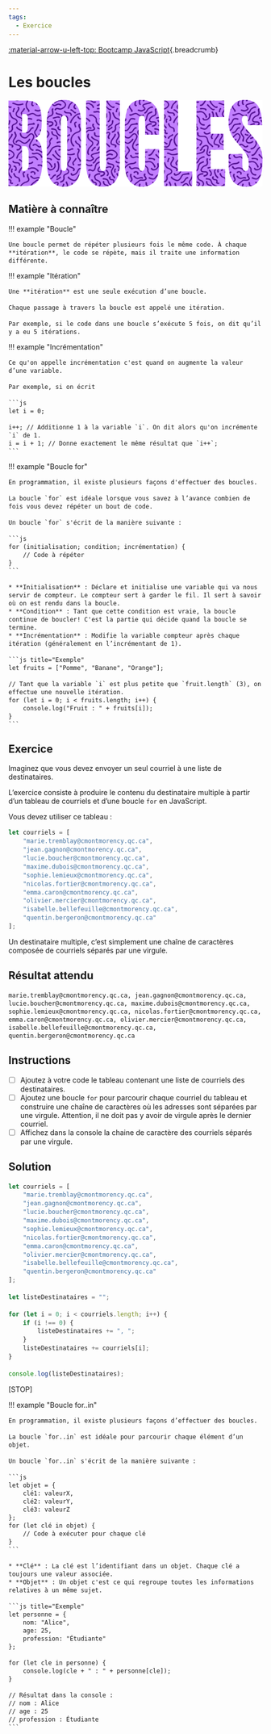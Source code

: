 ```yaml
---
tags:
  - Exercice
---
```


[:material-arrow-u-left-top: Bootcamp JavaScript](./js-bootcamp.md){.breadcrumb}

# Les boucles

![](../assets/images/boucles_banner.png)

## Matière à connaître

!!! example "Boucle"

    Une boucle permet de répéter plusieurs fois le même code. À chaque **itération**, le code se répète, mais il traite une information différente.

!!! example "Itération"

    Une **itération** est une seule exécution d’une boucle.

    Chaque passage à travers la boucle est appelé une itération.

    Par exemple, si le code dans une boucle s’exécute 5 fois, on dit qu’il y a eu 5 itérations.

!!! example "Incrémentation"

    Ce qu'on appelle incrémentation c'est quand on augmente la valeur d’une variable.

    Par exemple, si on écrit

    ```js
    let i = 0;

    i++; // Additionne 1 à la variable `i`. On dit alors qu'on incrémente `i` de 1.
    i = i + 1; // Donne exactement le même résultat que `i++`;
    ```

!!! example "Boucle for"

    En programmation, il existe plusieurs façons d'effectuer des boucles.

    La boucle `for` est idéale lorsque vous savez à l’avance combien de fois vous devez répéter un bout de code.

    Un boucle `for` s'écrit de la manière suivante :

    ```js
    for (initialisation; condition; incrémentation) {
        // Code à répéter
    }
    ```

    * **Initialisation** : Déclare et initialise une variable qui va nous servir de compteur. Le compteur sert à garder le fil. Il sert à savoir où on est rendu dans la boucle.
    * **Condition** : Tant que cette condition est vraie, la boucle continue de boucler! C'est la partie qui décide quand la boucle se termine.
    * **Incrémentation** : Modifie la variable compteur après chaque itération (généralement en l’incrémentant de 1).

    ```js title="Exemple"
    let fruits = ["Pomme", "Banane", "Orange"];

    // Tant que la variable `i` est plus petite que `fruit.length` (3), on effectue une nouvelle itération.
    for (let i = 0; i < fruits.length; i++) {
        console.log("Fruit : " + fruits[i]);
    }
    ```

## Exercice

Imaginez que vous devez envoyer un seul courriel à une liste de destinataires.

L’exercice consiste à produire le contenu du destinataire multiple à partir d’un tableau de courriels et d’une boucle `for` en JavaScript.

Vous devez utiliser ce tableau :

```js
let courriels = [
    "marie.tremblay@cmontmorency.qc.ca",
    "jean.gagnon@cmontmorency.qc.ca",
    "lucie.boucher@cmontmorency.qc.ca",
    "maxime.dubois@cmontmorency.qc.ca",
    "sophie.lemieux@cmontmorency.qc.ca",
    "nicolas.fortier@cmontmorency.qc.ca",
    "emma.caron@cmontmorency.qc.ca",
    "olivier.mercier@cmontmorency.qc.ca",
    "isabelle.bellefeuille@cmontmorency.qc.ca",
    "quentin.bergeron@cmontmorency.qc.ca"
];
```

Un destinataire multiple, c’est simplement une chaîne de caractères composée de courriels séparés par une virgule.

## Résultat attendu

```console
marie.tremblay@cmontmorency.qc.ca, jean.gagnon@cmontmorency.qc.ca, lucie.boucher@cmontmorency.qc.ca, maxime.dubois@cmontmorency.qc.ca, sophie.lemieux@cmontmorency.qc.ca, nicolas.fortier@cmontmorency.qc.ca, emma.caron@cmontmorency.qc.ca, olivier.mercier@cmontmorency.qc.ca, isabelle.bellefeuille@cmontmorency.qc.ca, quentin.bergeron@cmontmorency.qc.ca
```

## Instructions

- [ ] Ajoutez à votre code le tableau contenant une liste de courriels des destinataires.
- [ ] Ajoutez une boucle `for` pour parcourir chaque courriel du tableau et construire une chaîne de caractères où les adresses sont séparées par une virgule. Attention, il ne doit pas y avoir de virgule après le dernier courriel.
- [ ] Affichez dans la console la chaine de caractère des courriels séparés par une virgule.

## Solution

```js
let courriels = [
    "marie.tremblay@cmontmorency.qc.ca",
    "jean.gagnon@cmontmorency.qc.ca",
    "lucie.boucher@cmontmorency.qc.ca",
    "maxime.dubois@cmontmorency.qc.ca",
    "sophie.lemieux@cmontmorency.qc.ca",
    "nicolas.fortier@cmontmorency.qc.ca",
    "emma.caron@cmontmorency.qc.ca",
    "olivier.mercier@cmontmorency.qc.ca",
    "isabelle.bellefeuille@cmontmorency.qc.ca",
    "quentin.bergeron@cmontmorency.qc.ca"
];

let listeDestinataires = "";

for (let i = 0; i < courriels.length; i++) {
    if (i !== 0) {
        listeDestinataires += ", ";
    }
    listeDestinataires += courriels[i];
}

console.log(listeDestinataires);
```

[STOP]

!!! example "Boucle for..in"

    En programmation, il existe plusieurs façons d’effectuer des boucles.

    La boucle `for..in` est idéale pour parcourir chaque élément d’un objet.

    Un boucle `for..in` s'écrit de la manière suivante :

    ```js
    let objet = {
        clé1: valeurX,
        clé2: valeurY,
        clé3: valeurZ
    };
    for (let clé in objet) {
        // Code à exécuter pour chaque clé
    }
    ```

    * **Clé** : La clé est l’identifiant dans un objet. Chaque clé a toujours une valeur associée.
    * **Objet** : Un objet c'est ce qui regroupe toutes les informations relatives à un même sujet.

    ```js title="Exemple"
    let personne = {
        nom: "Alice",
        age: 25,
        profession: "Étudiante"
    };

    for (let cle in personne) {
        console.log(cle + " : " + personne[cle]);
    }

    // Résultat dans la console :
    // nom : Alice
    // age : 25
    // profession : Étudiante
    ```
